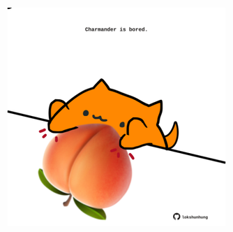 <!-- built at 29/07/2024, 16:00:49 UTC -->
<p align="center">
  <img width="500" height="500" src="./ReadmeImage.svg">
</p>
